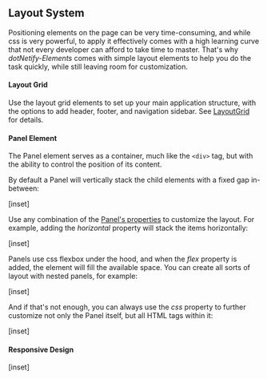 ﻿## Layout System

Positioning elements on the page can be very time-consuming, and while css is very powerful, to apply it effectively comes with a high learning curve that not every developer can afford to take time to master.  That's why _dotNetify-Elements_ comes with simple layout elements to help you do the task quickly, while still leaving room for customization.

#### Layout Grid

Use the layout grid elements to set up your main application structure, with the options to add header, footer, and navigation sidebar.  See [LayoutGrid](layout/grid) for details.

#### Panel Element

The Panel element serves as a container, much like the `<div>` tag, but with the ability to control the position of its content.  

By default a Panel will vertically stack the child elements with a fixed gap in-between:

[inset]

Use any combination of the [Panel's properties](layout/panel) to customize the layout.  For example, adding the _horizontal_ property will stack the items horizontally:

[inset]

Panels use css flexbox under the hood, and when the _flex_ property is added, the element will fill the available space.  You can create all sorts of layout with nested panels, for example:

[inset]

And if that's not enough, you can always use the _css_ property to further customize not only the Panel itself, but all HTML tags within it:

[inset]

#### Responsive Design

[inset]
